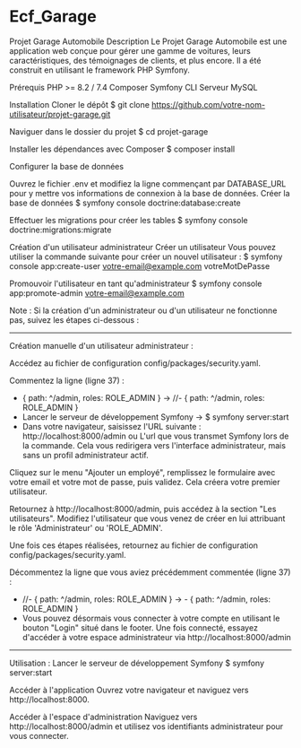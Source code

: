 # Ecf_Garage

Projet Garage Automobile
Description
Le Projet Garage Automobile est une application web conçue pour gérer une gamme de voitures, leurs caractéristiques, des témoignages de clients, et plus encore. Il a été construit en utilisant le framework PHP Symfony.

Prérequis
PHP >= 8.2 / 7.4
Composer
Symfony CLI
Serveur MySQL

Installation
Cloner le dépôt
$ git clone https://github.com/votre-nom-utilisateur/projet-garage.git

Naviguer dans le dossier du projet
$ cd projet-garage

Installer les dépendances avec Composer
$ composer install

Configurer la base de données

Ouvrez le fichier .env et modifiez la ligne commençant par DATABASE_URL pour y mettre vos informations de connexion à la base de données.
Créer la base de données
$ symfony console doctrine:database:create

Effectuer les migrations pour créer les tables
$ symfony console doctrine:migrations:migrate

Création d'un utilisateur administrateur
Créer un utilisateur
Vous pouvez utiliser la commande suivante pour créer un nouvel utilisateur :
$ symfony console app:create-user votre-email@example.com votreMotDePasse

Promouvoir l'utilisateur en tant qu'administrateur
$ symfony console app:promote-admin votre-email@example.com

Note : Si la création d'un administrateur ou d'un utilisateur ne fonctionne pas, suivez les étapes ci-dessous :

-------------

Création manuelle d'un utilisateur administrateur :

Accédez au fichier de configuration config/packages/security.yaml.

Commentez la ligne (ligne 37) :
- { path: ^/admin, roles: ROLE_ADMIN } -> //- { path: ^/admin, roles: ROLE_ADMIN }
- Lancer le serveur de développement Symfony -> $ symfony server:start
- Dans votre navigateur, saisissez l'URL suivante : http://localhost:8000/admin ou L'url que vous transmet Symfony lors de la commande. Cela vous redirigera vers l'interface administrateur, mais sans un profil administrateur actif.
  

Cliquez sur le menu "Ajouter un employé", remplissez le formulaire avec votre email et votre mot de passe, puis validez. Cela créera votre premier utilisateur.

Retournez à http://localhost:8000/admin, puis accédez à la section "Les utilisateurs". Modifiez l'utilisateur que vous venez de créer en lui attribuant le rôle 'Administrateur' ou 'ROLE_ADMIN'.

Une fois ces étapes réalisées, retournez au fichier de configuration config/packages/security.yaml.

Décommentez la ligne que vous aviez précédemment commentée (ligne 37) : 
- //- { path: ^/admin, roles: ROLE_ADMIN } -> - { path: ^/admin, roles: ROLE_ADMIN }
- Vous pouvez désormais vous connecter à votre compte en utilisant le bouton "Login" situé dans le footer. Une fois connecté, essayez d'accéder à votre espace administrateur via http://localhost:8000/admin

---------------------

Utilisation : 
Lancer le serveur de développement Symfony
$ symfony server:start

Accéder à l'application
Ouvrez votre navigateur et naviguez vers http://localhost:8000.

Accéder à l'espace d'administration
Naviguez vers http://localhost:8000/admin et utilisez vos identifiants administrateur pour vous connecter.
